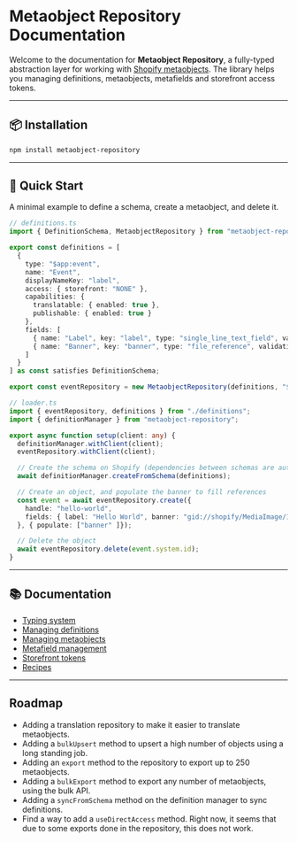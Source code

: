 # Metaobject Repository Documentation

Welcome to the documentation for **Metaobject Repository**, a fully-typed abstraction layer for working with [Shopify metaobjects](https://shopify.dev/docs/custom-data/metaobjects). The library helps you managing definitions, metaobjects, metafields and storefront access tokens.

---

## 📦 Installation

```bash
npm install metaobject-repository
```

---

## 🚀 Quick Start

A minimal example to define a schema, create a metaobject, and delete it.

```ts
// definitions.ts
import { DefinitionSchema, MetaobjectRepository } from "metaobject-repository";

export const definitions = [
  {
    type: "$app:event",
    name: "Event",
    displayNameKey: "label",
    access: { storefront: "NONE" },
    capabilities: {
      translatable: { enabled: true },
      publishable: { enabled: true }
    },
    fields: [
      { name: "Label", key: "label", type: "single_line_text_field", validations: { max: 255 } },
      { name: "Banner", key: "banner", type: "file_reference", validations: { fileTypes: ["Image"] } }
    ]
  }
] as const satisfies DefinitionSchema;

export const eventRepository = new MetaobjectRepository(definitions, "$app:event");
```

```ts
// loader.ts
import { eventRepository, definitions } from "./definitions";
import { definitionManager } from "metaobject-repository";

export async function setup(client: any) {
  definitionManager.withClient(client);
  eventRepository.withClient(client);

  // Create the schema on Shopify (dependencies between schemas are automatically resolved)
  await definitionManager.createFromSchema(definitions);

  // Create an object, and populate the banner to fill references
  const event = await eventRepository.create({
    handle: "hello-world",
    fields: { label: "Hello World", banner: "gid://shopify/MediaImage/123" }
  }, { populate: ["banner" ]});

  // Delete the object
  await eventRepository.delete(event.system.id);
}
```

---

## 📚 Documentation

- [Typing system](./docs/1-typing.md)
- [Managing definitions](./docs/2-definitions.md)
- [Managing metaobjects](./docs/3-metaobjects.md)
- [Metafield management](./docs/4-metafields.md)
- [Storefront tokens](./docs/5-storefront-tokens.md)
- [Recipes](./docs/6-recipes.md)

---

## Roadmap

* Adding a translation repository to make it easier to translate metaobjects.
* Adding a `bulkUpsert` method to upsert a high number of objects using a long standing job.
* Adding an `export` method to the repository to export up to 250 metaobjects.
* Adding a `bulkExport` method to export any number of metaobjects, using the bulk API.
* Adding a `syncFromSchema` method on the definition manager to sync definitions.
* Find a way to add a `useDirectAccess` method. Right now, it seems that due to some exports done in the repository, this does not work.